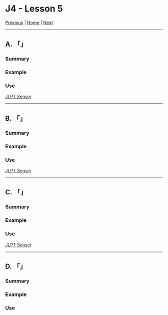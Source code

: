 # J4 - Lesson 5

[Previous](https://codywahl.github.io/JapaneseLanguageSchoolNotes/pages/J4/l4) | [Home](https://codywahl.github.io/JapaneseLanguageSchoolNotes) | [Next](https://codywahl.github.io/JapaneseLanguageSchoolNotes/pages/J4/l6)

* * *
## A. 「」

### Summary



### Example

> 
>  
> 

### Use

  

[JLPT Sensei]()

* * *
## B. 「」

### Summary



### Example

>   
>  
> 

### Use



[JLPT Sensei]()

* * *
## C. 「」

### Summary



### Example

>  
>     
>   

### Use



[JLPT Sensei]()

* * *
## D. 「」

### Summary



### Example

>  
>     
>     

### Use

